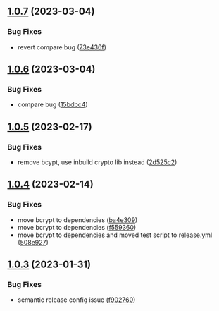 ## [1.0.7](https://github.com/uzenith360/passwd-hash-utils/compare/v1.0.6...v1.0.7) (2023-03-04)


### Bug Fixes

* revert compare bug ([73e436f](https://github.com/uzenith360/passwd-hash-utils/commit/73e436f06991cc45c4a6060af010446a30c53e43))

## [1.0.6](https://github.com/uzenith360/passwd-hash-utils/compare/v1.0.5...v1.0.6) (2023-03-04)


### Bug Fixes

* compare bug ([15bdbc4](https://github.com/uzenith360/passwd-hash-utils/commit/15bdbc4932c36e9e3e3557b4f4f56c7a4253acc1))

## [1.0.5](https://github.com/uzenith360/passwd-hash-utils/compare/v1.0.4...v1.0.5) (2023-02-17)


### Bug Fixes

* remove bcypt, use inbuild crypto lib instead ([2d525c2](https://github.com/uzenith360/passwd-hash-utils/commit/2d525c28ce9b16798a0a24259eb9abdcabe58368))

## [1.0.4](https://github.com/uzenith360/passwd-hash-utils/compare/v1.0.3...v1.0.4) (2023-02-14)


### Bug Fixes

* move bcrypt to dependencies ([ba4e309](https://github.com/uzenith360/passwd-hash-utils/commit/ba4e30900fbc9c5c1da79cb468e5c3518af513ed))
* move bcrypt to dependencies ([f559360](https://github.com/uzenith360/passwd-hash-utils/commit/f55936021dda5f79c861d3ecff9366f65022bd06))
* move bcrypt to dependencies and moved test script to release.yml ([508e927](https://github.com/uzenith360/passwd-hash-utils/commit/508e9271ed588f747eba61f66b6433f266538be2))

## [1.0.3](https://github.com/uzenith360/passwd-hash-utils/compare/v1.0.2...v1.0.3) (2023-01-31)


### Bug Fixes

* semantic release config issue ([f902760](https://github.com/uzenith360/passwd-hash-utils/commit/f90276040365f17e04e37221107779becc350bbf))
